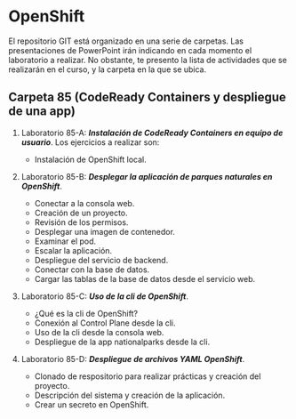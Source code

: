 # OpenShift


El repositorio GIT está organizado en una serie de carpetas. Las presentaciones de PowerPoint irán indicando en cada momento el laboratorio a realizar. No obstante, te presento la lista de actividades que se realizarán en el curso, y la carpeta en la que se ubica.



## Carpeta 85 (CodeReady Containers y despliegue de una app)

1. Laboratorio 85-A: ***Instalación de CodeReady Containers en equipo de usuario***. Los ejercicios a realizar son:
   - Instalación de OpenShift local.

2. Laboratorio 85-B: ***Desplegar la aplicación de parques naturales en OpenShift***.
   - Conectar a la consola web.
   - Creación de un proyecto.
   - Revisión de los permisos.
   - Desplegar una imagen de contenedor.
   - Examinar el pod.
   - Escalar la aplicación.
   - Despliegue del servicio de backend.
   - Conectar con la base de datos.
   - Cargar las tablas de la base de datos desde el servicio web.

3. Laboratorio 85-C: ***Uso de la cli de OpenShift***.
   - ¿Qué es la cli de OpenShift?
   - Conexión al Control Plane desde la cli.
   - Uso de la cli desde la consola web.
   - Despliegue de la app nationalparks desde la cli.

4. Laboratorio 85-D: ***Despliegue de archivos YAML OpenShift***.
   - Clonado de respositorio para realizar prácticas y creación del proyecto.
   - Descripción del sistema y creación de la aplicación.
   - Crear un secreto en OpenShift.
   